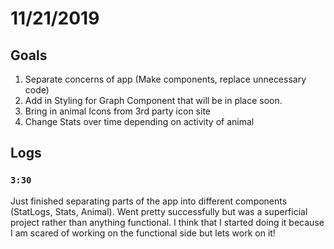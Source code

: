# 11/21/2019

## Goals
1. Separate concerns of app (Make components, replace unnecessary code)
2. Add in Styling for Graph Component that will be in place soon.
3. Bring in animal Icons from 3rd party icon site
4. Change Stats over time depending on activity of animal

## Logs
### `3:30`
Just finished separating parts of the app into different components (StatLogs, Stats, Animal). Went pretty successfully but was a superficial project rather than anything functional. I think that I started doing it because I am scared of working on the functional side but lets work on it!

